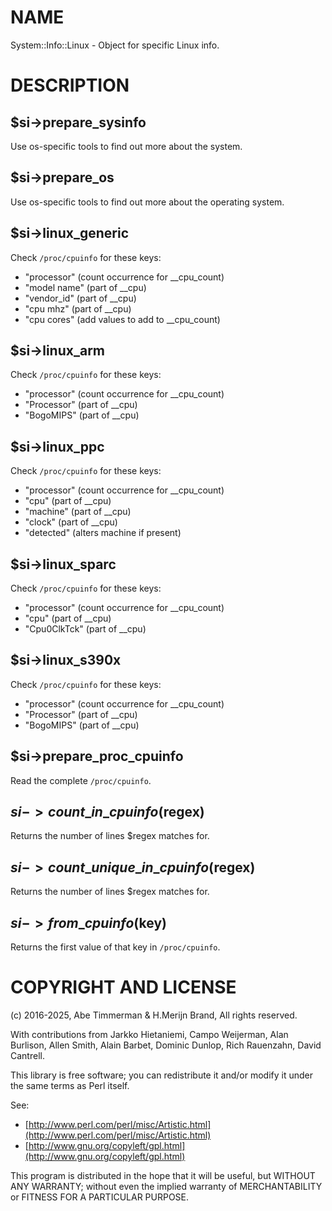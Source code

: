 # NAME

System::Info::Linux - Object for specific Linux info.

# DESCRIPTION

## $si->prepare\_sysinfo

Use os-specific tools to find out more about the system.

## $si->prepare\_os

Use os-specific tools to find out more about the operating system.

## $si->linux\_generic

Check `/proc/cpuinfo` for these keys:

- "processor"  (count occurrence for \_\_cpu\_count)
- "model name" (part of \_\_cpu)
- "vendor\_id"  (part of \_\_cpu)
- "cpu mhz"    (part of \_\_cpu)
- "cpu cores"  (add values to add to \_\_cpu\_count)

## $si->linux\_arm

Check `/proc/cpuinfo` for these keys:

- "processor"  (count occurrence for \_\_cpu\_count)
- "Processor" (part of \_\_cpu)
- "BogoMIPS"  (part of \_\_cpu)

## $si->linux\_ppc

Check `/proc/cpuinfo` for these keys:

- "processor"  (count occurrence for \_\_cpu\_count)
- "cpu"     (part of \_\_cpu)
- "machine" (part of \_\_cpu)
- "clock"   (part of \_\_cpu)
- "detected" (alters machine if present)

## $si->linux\_sparc

Check `/proc/cpuinfo` for these keys:

- "processor"  (count occurrence for \_\_cpu\_count)
- "cpu"        (part of \_\_cpu)
- "Cpu0ClkTck" (part of \_\_cpu)

## $si->linux\_s390x

Check `/proc/cpuinfo` for these keys:

- "processor"  (count occurrence for \_\_cpu\_count)
- "Processor" (part of \_\_cpu)
- "BogoMIPS"  (part of \_\_cpu)

## $si->prepare\_proc\_cpuinfo

Read the complete `/proc/cpuinfo`.

## $si->count\_in\_cpuinfo ($regex)

Returns the number of lines $regex matches for.

## $si->count\_unique\_in\_cpuinfo ($regex)

Returns the number of lines $regex matches for.

## $si->from\_cpuinfo ($key)

Returns the first value of that key in `/proc/cpuinfo`.

# COPYRIGHT AND LICENSE

(c) 2016-2025, Abe Timmerman & H.Merijn Brand, All rights reserved.

With contributions from Jarkko Hietaniemi, Campo Weijerman, Alan Burlison,
Allen Smith, Alain Barbet, Dominic Dunlop, Rich Rauenzahn, David Cantrell.

This library is free software; you can redistribute it and/or modify
it under the same terms as Perl itself.

See:

- [http://www.perl.com/perl/misc/Artistic.html](http://www.perl.com/perl/misc/Artistic.html)
- [http://www.gnu.org/copyleft/gpl.html](http://www.gnu.org/copyleft/gpl.html)

This program is distributed in the hope that it will be useful,
but WITHOUT ANY WARRANTY; without even the implied warranty of
MERCHANTABILITY or FITNESS FOR A PARTICULAR PURPOSE.
